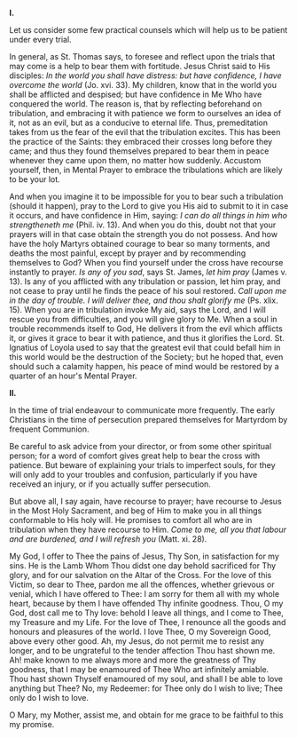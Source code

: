 
**I\.**

Let us consider some few practical counsels which will help us to be patient under every trial.

In general, as St. Thomas says, to foresee and reflect upon the trials that may come is a help to bear them with fortitude. Jesus Christ said to His disciples: *In the world you shall have distress: but have confidence, I have overcome the world* (Jo. xvi. 33). My children, know that in the world you shall be afflicted and despised; but have confidence in Me Who have conquered the world. The reason is, that by reflecting beforehand on tribulation, and embracing it with patience we form to ourselves an idea of it, not as an evil, but as a conducive to eternal life. Thus, premeditation takes from us the fear of the evil that the tribulation excites. This has been the practice of the Saints: they embraced their crosses long before they came; and thus they found themselves prepared to bear them in peace whenever they came upon them, no matter how suddenly. Accustom yourself, then, in Mental Prayer to embrace the tribulations which are likely to be your lot.

And when you imagine it to be impossible for you to bear such a tribulation (should it happen), pray to the Lord to give you His aid to submit to it in case it occurs, and have confidence in Him, saying: *I can do all things in him who strengtheneth me* (Phil. iv. 13). And when you do this, doubt not that your prayers will in that case obtain the strength you do not possess. And how have the holy Martyrs obtained courage to bear so many torments, and deaths the most painful, except by prayer and by recommending themselves to God? When you find yourself under the cross have recourse instantly to prayer. *Is any of you sad*, says St. James, *let him pray* (James v. 13). Is any of you afflicted with any tribulation or passion, let him pray, and not cease to pray until he finds the peace of his soul restored. *Call upon me in the day of trouble. I will deliver thee, and thou shalt glorify me* (Ps. xlix. 15). When you are in tribulation invoke My aid, says the Lord, and I will rescue you from difficulties, and you will give glory to Me. When a soul in trouble recommends itself to God, He delivers it from the evil which afflicts it, or gives it grace to bear it with patience, and thus it glorifies the Lord. St. Ignatius of Loyola used to say that the greatest evil that could befall him in this world would be the destruction of the Society; but he hoped that, even should such a calamity happen, his peace of mind would be restored by a quarter of an hour\'s Mental Prayer.

**II\.**

In the time of trial endeavour to communicate more frequently. The early Christians in the time of persecution prepared themselves for Martyrdom by frequent Communion.

Be careful to ask advice from your director, or from some other spiritual person; for a word of comfort gives great help to bear the cross with patience. But beware of explaining your trials to imperfect souls, for they will only add to your troubles and confusion, particularly if you have received an injury, or if you actually suffer persecution.

But above all, I say again, have recourse to prayer; have recourse to Jesus in the Most Holy Sacrament, and beg of Him to make you in all things conformable to His holy will. He promises to comfort all who are in tribulation when they have recourse to Him. *Come to me, all you that labour and are burdened, and I will refresh you* (Matt. xi. 28).

My God, I offer to Thee the pains of Jesus, Thy Son, in satisfaction for my sins. He is the Lamb Whom Thou didst one day behold sacrificed for Thy glory, and for our salvation on the Altar of the Cross. For the love of this Victim, so dear to Thee, pardon me all the offences, whether grievous or venial, which I have offered to Thee: I am sorry for them all with my whole heart, because by them I have offended Thy infinite goodness. Thou, O my God, dost call me to Thy love: behold I leave all things, and I come to Thee, my Treasure and my Life. For the love of Thee, I renounce all the goods and honours and pleasures of the world. I love Thee, O my Sovereign Good, above every other good. Ah, my Jesus, do not permit me to resist any longer, and to be ungrateful to the tender affection Thou hast shown me. Ah! make known to me always more and more the greatness of Thy goodness, that I may be enamoured of Thee Who art infinitely amiable. Thou hast shown Thyself enamoured of my soul, and shall I be able to love anything but Thee? No, my Redeemer: for Thee only do I wish to live; Thee only do I wish to love.

O Mary, my Mother, assist me, and obtain for me grace to be faithful to this my promise.

